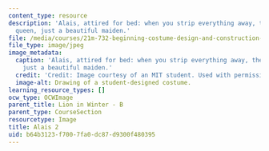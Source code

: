 ```yaml
---
content_type: resource
description: 'Alais, attired for bed: when you strip everything away, there is no
  queen, just a beautiful maiden.'
file: /media/courses/21m-732-beginning-costume-design-and-construction-fall-2008/b64b3123f7007fa0dc87d9300f480395_alais2.jpg
file_type: image/jpeg
image_metadata:
  caption: 'Alais, attired for bed: when you strip everything away, there is no queen,
    just a beautiful maiden.'
  credit: 'Credit: Image courtesy of an MIT student. Used with permission.'
  image-alt: Drawing of a student-designed costume.
learning_resource_types: []
ocw_type: OCWImage
parent_title: Lion in Winter - B
parent_type: CourseSection
resourcetype: Image
title: Alais 2
uid: b64b3123-f700-7fa0-dc87-d9300f480395
---
```

